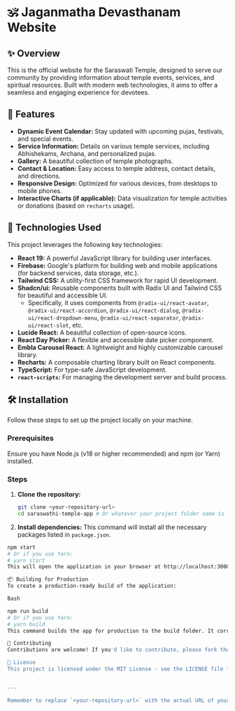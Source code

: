 # 🕉️ Jaganmatha Devasthanam Website

## ✨ Overview

This is the official website for the Saraswati Temple, designed to serve our community by providing information about temple events, services, and spiritual resources. Built with modern web technologies, it aims to offer a seamless and engaging experience for devotees.

## 🌟 Features

* **Dynamic Event Calendar:** Stay updated with upcoming pujas, festivals, and special events.
* **Service Information:** Details on various temple services, including Abhishekams, Archana, and personalized pujas.
* **Gallery:** A beautiful collection of temple photographs.
* **Contact & Location:** Easy access to temple address, contact details, and directions.
* **Responsive Design:** Optimized for various devices, from desktops to mobile phones.
* **Interactive Charts (if applicable):** Data visualization for temple activities or donations (based on `recharts` usage).

## 🚀 Technologies Used

This project leverages the following key technologies:

* **React 19:** A powerful JavaScript library for building user interfaces.
* **Firebase:** Google's platform for building web and mobile applications (for backend services, data storage, etc.).
* **Tailwind CSS:** A utility-first CSS framework for rapid UI development.
* **Shadcn/ui:** Reusable components built with Radix UI and Tailwind CSS for beautiful and accessible UI.
    * Specifically, it uses components from `@radix-ui/react-avatar`, `@radix-ui/react-accordion`, `@radix-ui/react-dialog`, `@radix-ui/react-dropdown-menu`, `@radix-ui/react-separator`, `@radix-ui/react-slot`, etc.
* **Lucide React:** A beautiful collection of open-source icons.
* **React Day Picker:** A flexible and accessible date picker component.
* **Embla Carousel React:** A lightweight and highly customizable carousel library.
* **Recharts:** A composable charting library built on React components.
* **TypeScript:** For type-safe JavaScript development.
* **`react-scripts`:** For managing the development server and build process.

## 🛠️ Installation

Follow these steps to set up the project locally on your machine.

### Prerequisites

Ensure you have Node.js (v18 or higher recommended) and npm (or Yarn) installed.

### Steps

1.  **Clone the repository:**
    ```bash
    git clone <your-repository-url>
    cd saraswathi-temple-app # Or whatever your project folder name is
    ```

2.  **Install dependencies:**
    This command will install all the necessary packages listed in `package.json`.

```bash
npm start
# Or if you use Yarn:
# yarn start
This will open the application in your browser at http://localhost:3000 (or another port if 3000 is in use). The page will reload if you make edits.

📦 Building for Production
To create a production-ready build of the application:

Bash

npm run build
# Or if you use Yarn:
# yarn build
This command builds the app for production to the build folder. It correctly bundles React in production mode and optimizes the build for the best performance.

🤝 Contributing
Contributions are welcome! If you'd like to contribute, please fork the repository and use a feature branch. Pull requests are warmly appreciated.

📄 License
This project is licensed under the MIT License - see the LICENSE file for details.


---

Remember to replace `<your-repository-url>` with the actual URL of your Git repository. Also, adjust the Firebase environment variables section if your project uses different variable names or doesn't use Firebase.
